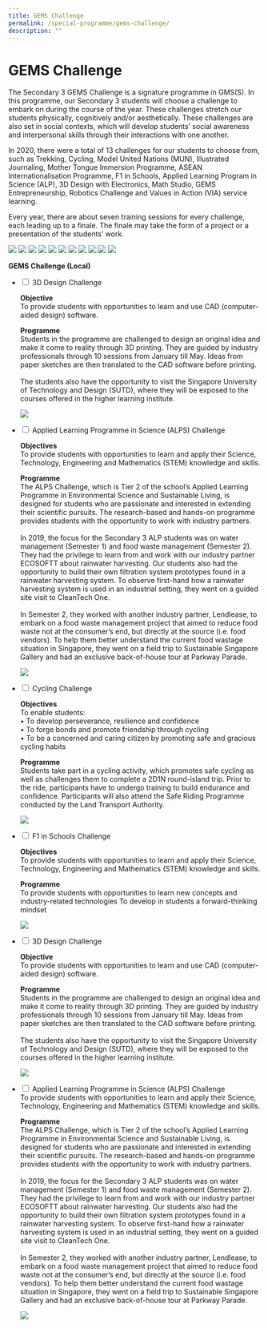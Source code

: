 ```yaml
---
title: GEMS Challenge
permalink: /special-programme/gems-challenge/
description: ""
---
```

<h1><b>GEMS Challenge</b></h1>

The Secondary 3 GEMS Challenge is a signature programme in GMS(S). In this programme, our Secondary 3 students will choose a challenge to embark on during the course of the year. These challenges stretch our students physically, cognitively and/or aesthetically. These challenges are also set in social contexts, which will develop students’ social awareness and interpersonal skills through their interactions with one another.

In 2020, there were a total of 13 challenges for our students to choose from, such as Trekking, Cycling, Model United Nations (MUN), Illustrated Journaling, Mother Tongue Immersion Programme, ASEAN Internationalisation Programme, F1 in Schools, Applied Learning Program in Science (ALP), 3D Design with Electronics, Math Studio, GEMS Entrepreneurship, Robotics Challenge and Values in Action (VIA) service learning.

Every year, there are about seven training sessions for every challenge, each leading up to a finale. The finale may take the form of a project or a presentation of the students’ work.

![](/images/GEMS-1.jpg)
![](/images/GEMS-2.jpg)
![](/images/GEMS-3.jpg)
![](/images/GEMS-4.jpg)
![](/images/b13.png)
![](/images/b15.jpg)
![](/images/b16.jpg)
![](/images/GEMS-5.jpg)
![](/images/GEMS-6.jpg)
![](/images/GEMS-7.jpg)
![](/images/GEMS-8.jpg)

<b>GEMS Challenge (Local)</b>
<ul class="jekyllcodex_accordion">
  <li>
    <input type="checkbox" id="accordion1">
    <label for="accordion1">3D Design Challenge</label>
    <div>
			<p><b>Objective</b><br>To provide students with opportunities to learn and use CAD (computer-aided design) software.</p>
			<p><b>Programme</b><br>Students in the programme are challenged to design an original idea and make it come to reality through 3D printing. They are guided by industry professionals through 10 sessions from January till May. Ideas from paper sketches are then translated to the CAD software before printing.<br><br>The students also have the opportunity to visit the Singapore University of Technology and Design (SUTD), where they will be exposed to the courses offered in the higher learning institute.</p>
			<p><img src="/images/GEMS-1.jpg"></p>
    </div>
	</li>
  <li>
    <input type="checkbox" id="accordion2">
    <label for="accordion2">Applied Learning Programme in Science (ALPS) Challenge</label>
    <div>
			<p><b>Objectives</b><br>To provide students with opportunities to learn and apply their Science, Technology, Engineering and Mathematics (STEM) knowledge and skills.</p>
			<p><b>Programme</b><br>The ALPS Challenge, which is Tier 2 of the school’s Applied Learning Programme in Environmental Science and Sustainable Living, is designed for students who are passionate and interested in extending their scientific pursuits. The research-based and hands-on programme provides students with the opportunity to work with industry partners.<br><br>In 2019, the focus for the Secondary 3 ALP students was on water management (Semester 1) and food waste management (Semester 2). They had the privilege to learn from and work with our industry partner ECOSOFTT about rainwater harvesting. Our students also had the opportunity to build their own filtration system prototypes found in a rainwater harvesting system. To observe first-hand how a rainwater harvesting system is used in an industrial setting, they went on a guided site visit to CleanTech One.<br><br>In Semester 2, they worked with another industry partner, Lendlease, to embark on a food waste management project that aimed to reduce food waste not at the consumer’s end, but directly at the source (i.e. food vendors). To help them better understand the current food wastage situation in Singapore, they went on a field trip to Sustainable Singapore Gallery and had an exclusive back-of-house tour at Parkway Parade.</p>
		<p><img src="/images/GEMS-2.jpg"></p>
    </div>
	</li>
	  <li>
    <input type="checkbox" id="accordion3">
    <label for="accordion3">Cycling Challenge</label>
    <div>
			<p><b>Objectives</b><br>To enable students:<br> • To develop perseverance, resilience and confidence<br> • To forge bonds and promote friendship through cycling<br> • To be a concerned and caring citizen by promoting safe and gracious cycling habits</p>
			<p><b>Programme</b><br>Students take part in a cycling activity, which promotes safe cycling as well as challenges them to complete a 2D1N round-island trip. Prior to the ride, participants have to undergo training to build endurance and confidence. Participants will also attend the Safe Riding Programme conducted by the Land Transport Authority.</p>
			<p><img src="/images/GEMS-3.jpg"></p>
    </div>
	</li>
  <li>
    <input type="checkbox" id="accordion4">
    <label for="accordion4">F1 in Schools Challenge</label>
    <div>
			<p><b>Objectives</b><br>To provide students with opportunities to learn and apply their Science, Technology, Engineering and Mathematics (STEM) knowledge and skills.</p>
			<p><b>Programme</b><br>To provide students with opportunities to learn new concepts and industry-related technologies
To develop in students a forward-thinking mindset</p>
		<p><img src="/images/GEMS-2.jpg"></p>
    </div>
	</li>
	  <li>
    <input type="checkbox" id="accordion5">
    <label for="accordion5">3D Design Challenge</label>
    <div>
			<p><b>Objective</b><br>To provide students with opportunities to learn and use CAD (computer-aided design) software.</p>
			<p><b>Programme</b><br>Students in the programme are challenged to design an original idea and make it come to reality through 3D printing. They are guided by industry professionals through 10 sessions from January till May. Ideas from paper sketches are then translated to the CAD software before printing.<br><br>The students also have the opportunity to visit the Singapore University of Technology and Design (SUTD), where they will be exposed to the courses offered in the higher learning institute.</p>
			<p><img src="/images/GEMS-1.jpg"></p>
    </div>
	</li>
  <li>
    <input type="checkbox" id="accordion6">
    <label for="accordion6">Applied Learning Programme in Science (ALPS) Challenge</label>
    <div>To provide students with opportunities to learn and apply their Science, Technology, Engineering and Mathematics (STEM) knowledge and skills.</p>
			<p><b>Programme</b><br>The ALPS Challenge, which is Tier 2 of the school’s Applied Learning Programme in Environmental Science and Sustainable Living, is designed for students who are passionate and interested in extending their scientific pursuits. The research-based and hands-on programme provides students with the opportunity to work with industry partners.<br><br>In 2019, the focus for the Secondary 3 ALP students was on water management (Semester 1) and food waste management (Semester 2). They had the privilege to learn from and work with our industry partner ECOSOFTT about rainwater harvesting. Our students also had the opportunity to build their own filtration system prototypes found in a rainwater harvesting system. To observe first-hand how a rainwater harvesting system is used in an industrial setting, they went on a guided site visit to CleanTech One.<br><br>In Semester 2, they worked with another industry partner, Lendlease, to embark on a food waste management project that aimed to reduce food waste not at the consumer’s end, but directly at the source (i.e. food vendors). To help them better understand the current food wastage situation in Singapore, they went on a field trip to Sustainable Singapore Gallery and had an exclusive back-of-house tour at Parkway Parade.</p>
		<p><img src="/images/GEMS-2.jpg"></p>
    </div>
	</li>
</ul>